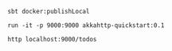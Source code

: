 ```
sbt docker:publishLocal
```

```
run -it -p 9000:9000 akkahttp-quickstart:0.1
```

```
http localhost:9000/todos
```